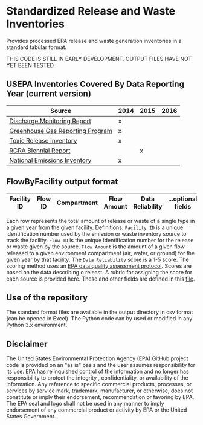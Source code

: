 # Standardized Release and Waste Inventories
Provides processed EPA release and waste generation inventories in a standard tabular format.

THIS CODE IS STILL IN EARLY DEVELOPMENT. OUTPUT FILES HAVE NOT YET BEEN TESTED.

## USEPA Inventories Covered By Data Reporting Year (current version)
|Source|2014|2015|2016|
|--|--|--|--|
|[Discharge Monitoring Report](https://echo.epa.gov/tools/data-downloads/icis-npdes-dmr-and-limit-data-set)|x|||
|[Greenhouse Gas Reporting Program](https://www.epa.gov/ghgreporting)|x|||
|[Toxic Release Inventory](https://www.epa.gov/toxics-release-inventory-tri-program)|x|||
|[RCRA Biennial Report](https://www.epa.gov/hwgenerators/biennial-hazardous-waste-report)||x||
|[National Emissions Inventory](https://www.epa.gov/air-emissions-inventories/national-emissions-inventory-nei)|x|||

## FlowByFacility output format
|Facility ID|Flow ID|Compartment|Flow Amount|Data Reliability|...optional fields|
|--|--|--|--|--|--|

Each row represents the total amount of release or waste of a single type in a given year from the given facility.
Definitions:
`Facility ID` is a unique identification number used by the emission or waste inventory source to track the facility.
`Flow ID` is the unique identification number for the release or waste given by the source.
`Flow Amount` is the amount of a given flow released to a given environment compartment (air, water, or ground) for the given year by that facility. 
The `Data Reliability` score is a 1-5 score. The scoring method uses an [EPA data quality assessment protocol](https://cfpub.epa.gov/si/si_public_record_report.cfm?dirEntryId=321834). Scores are based on the data describing o releast.
A rubric for assigning the score for each source is provided here.
These and other fields are defined in this [file](data/Standarized_Output_Format_EPA%20_Data_Sources.csv).

## Use of the repository
The standard format files are available in the output directory in csv format (can be opened in Excel). The Python code can by used or modified in any Python 3.x environment. 

## Disclaimer
The United States Environmental Protection Agency (EPA) GitHub project code is provided on an "as is" basis and the user assumes responsibility for its use.  EPA has relinquished control of the information and no longer has responsibility to protect the integrity , confidentiality, or availability of the information.  Any reference to specific commercial products, processes, or services by service mark, trademark, manufacturer, or otherwise, does not constitute or imply their endorsement, recommendation or favoring by EPA.  The EPA seal and logo shall not be used in any manner to imply endorsement of any commercial product or activity by EPA or the United States Government.

